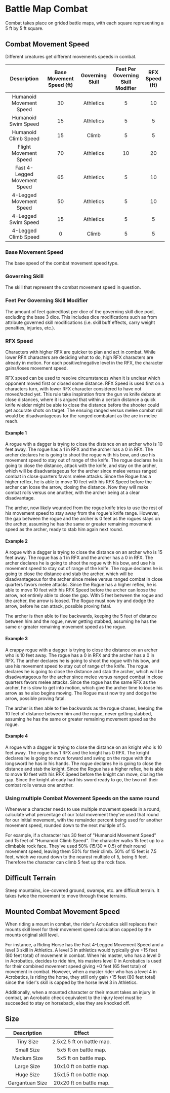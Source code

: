 # Battle Map Combat

Combat takes place on grided battle maps, with each square representing a 5 ft by 5 ft square.

## Combat Movement Speed

Different creatures get different movements speeds in combat.

|         Description         | Base Movement Speed (ft) | Governing Skill | Feet Per Governing<br />Skill Modifier | RFX Speed (ft) |
| :--------------------------: | :----------------------: | :-------------: | :------------------------------------: | :------------: |
|   Humanoid Movement Speed   |            30            |    Athletics    |                   5                   |       10       |
|     Humanoid Swim Speed     |            15            |    Athletics    |                   5                   |       5       |
|     Humanoid Climb Speed     |            15            |      Climb      |                   5                   |       5       |
|    Flight Movement Speed    |            70            |    Athletics    |                   10                   |       20       |
| Fast 4-Legged Movement Speed |            65            |    Athletics    |                   5                   |       10       |
|   4-Legged Movement Speed   |            50            |    Athletics    |                   5                   |       10       |
|     4-Legged Swim Speed     |            15            |    Athletics    |                   5                   |       5       |
|     4-Legged Climb Speed     |            0            |      Climb      |                   5                   |       5       |

### Base Movement Speed

The base speed of the combat movement speed type.

### Governing Skill

The skill that represent the combat movement speed in question.

### Feet Per Governing Skill Modifier

The amount of feet gained/lost per dice of the governing skill dice pool, excluding the base 3 dice. This includes dice modifications such as from attribute governed skill modifications (i.e. skill buff effects, carry weight penalties, injuries, etc.).

### RFX Speed

Characters with higher RFX are quicker to plan and act in combat. While lower RFX characters are deciding what to do, high RFX characters are already in motion. For each positive/negative level in the RFX, the character gains/loses movement speed.

RFX speed can be used to resolve circumstances when it is unclear which opponent moved first or closed some distance. RFX Speed is used first on a characters turn, with lower RFX character considered to have not moved/acted yet. This rule take inspiration from the gun vs knife debate at close distances, where it is argued that within a certain distance a quick knife wielder might be able to close the distance before the shooter could get accurate shots on target. The ensuing ranged versus melee combat roll would be disadvantageous for the ranged combatant as the are in melee reach.

#### Example 1

A rogue with a dagger is trying to close the distance on an archer who is 10 feet away. The rogue has a 1 in RFX and the archer has a 0 in RFX. The archer declares he is going to shoot the rogue with his bow, and use his movement speed to stay out of range of the knife. The rogue declares he is going to close the distance, attack with the knife, and stay on the archer, which will be disadvantageous for the archer since melee versus ranged combat in close quarters favors melee attacks. Since the Rogue has a higher reflex, he is able to move 10 feet with his RFX Speed before the archer can loose the arrow, closing the distance. Now they will make combat rolls versus one another, with the archer being at a clear disadvantage.

The archer, now likely wounded from the rogue knife tries to use the rest of his movement speed to stay away from the rogue's knife range. However, the gap between the rogue and the archer is 0 feet as the rogues stays on the archer, assuming he has the same or greater remaining movement speed as the archer, ready to stab him again next round.

#### Example 2

A rogue with a dagger is trying to close the distance on an archer who is 15 feet away. The rogue has a 1 in RFX and the archer has a 0 in RFX. The archer declares he is going to shoot the rogue with his bow, and use his movement speed to stay out of range of the knife. The rogue declares he is going to close the distance and stab the archer, which will be disadvantageous for the archer since melee versus ranged combat in close quarters favors melee attacks. Since the Rogue has a higher reflex, he is able to move 10 feet with his RFX Speed before the archer can loose the arrow, not entirely able to close the gap. With 5 feet between the rogue and the archer, the arrow is loosed. The Rogue must now try and dodge the arrow, before he can attack, possible proving fatal.

The archer is then able to flee backwards, keeping the 5 feet of distance between him and the rogue, never getting stabbed, assuming he has the same or greater remaining movement speed as the rogue.

#### Example 3

A crappy rogue with a dagger is trying to close the distance on an archer who is 10 feet away. The rogue has a 0 in RFX and the archer has a 0 in RFX. The archer declares he is going to shoot the rogue with his bow, and use his movement speed to stay out of range of the knife. The rogue declares he is going to close the distance and stab the archer, which will be disadvantageous for the archer since melee versus ranged combat in close quarters favors melee attacks. Since the rogue has the same RFX as the archer, he is slow to get into motion, which give the archer time to loose his arrow as he also begins moving. The Rogue must now try and dodge the arrow, possible proving fatal.

The archer is then able to flee backwards as the rogue chases, keeping the 10 feet of distance between him and the rogue, never getting stabbed, assuming he has the same or greater remaining movement speed as the rogue.

#### Example 4

A rogue with a dagger is trying to close the distance on an knight who is 10 feet away. The rogue has 1 RFX and the knight has 0 RFX. The knight declares he is going to move forward and swing on the rogue with the longsword he has in his hands. The rogue declares he is going to close the distance and stab the knight. Since the Rogue has a higher reflex, he is able to move 10 feet with his RFX Speed before the knight can move, closing the gap. Since the knight already had his sword ready to go, the two roll their combat rolls versus one another.

### Using multiple Combat Movement Speeds on the same round

Whenever a character needs to use multiple movement speeds in a round, calculate what percentage of our total movement they've used that round for our initial movement, with the remainder percent being used for another movement speed, rounded down to the next multiple of 5.

For example, if a character has 30 feet of "Humanoid Movement Speed" and 15 feet of "Humanoid Climb Speed". The character walks 15 feet up to a climbable rock face. They've used 50% (15/30 = 0.5) of their round movement speed, leaving them 50% for their climb. 50% of 15 feet is 7.5 feet, which we round down to the nearest multiple of 5, being 5 feet. Therefore the character can climb 5 feet up the rock face.

## Difficult Terrain

Steep mountains, ice-covered ground, swamps, etc. are difficult terrain. It takes twice the movement to move through these terrains.

## Mounted Combat Movement Speed

When riding a mount in combat, the rider's Acrobatics skill replaces their mounts skill level for their movement speed calculation capped by the mounts original skill level.

For instance, a Riding Horse has the Fast 4-Legged Movement Speed and a level 3 skill in Athletics. A level 3 in athletics would typically give +15 feet (80 feet total) of movement in combat. When his master, who has a level 0 in Acrobatics, decides to ride him, his masters level 0 in Acrobatics is used for their combined movement speed giving +0 feet (65 feet total) of movement in combat. However, when a master rider who has a level 4 in Acrobatics, is riding the horse, they still only gain +15 feet (80 feet total) since the rider's skill is capped by the horse level 3 in Athletics.

Additionally, when a mounted character or their mount takes an injury in combat, an Acrobatic check equivalent to the injury level must be succeeded to stay on horseback, else they are knocked off.

## Size

|   Description   |          Effect          |
| :-------------: | :-----------------------: |
|    Tiny Size    | 2.5x2.5 ft on battle map. |
|   Small Size   |   5x5 ft on battle map.   |
|   Medium Size   |   5x5 ft on battle map.   |
|   Large Size   |  10x10 ft on battle map.  |
|    Huge Size    |  15x15 ft on battle map.  |
| Gargantuan Size |  20x20 ft on battle map.  |

